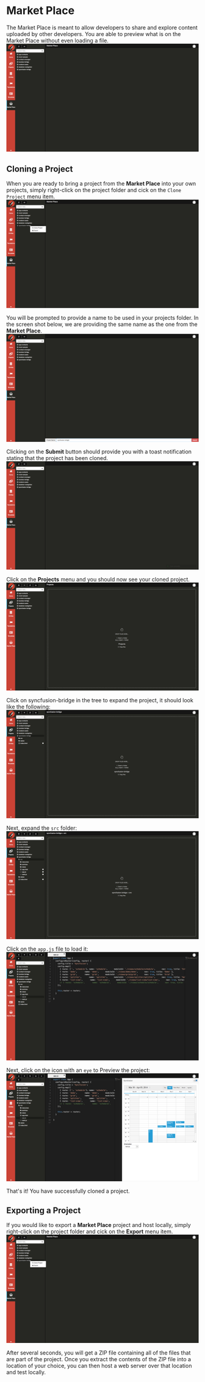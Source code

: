 # Market Place

The Market Place is meant to allow developers to share and explore content uploaded by other developers. You are able to preview what is on the Market Place without even loading a file.
  ![Entry 1][1]

## Cloning a Project
When you are ready to bring a project from the **Market Place** into your own projects, simply right-click on the project folder and cick on the `Clone Project` menu item.
  ![Entry 2][2]

You will be prompted to provide a name to be used in your projects folder. In the screen shot below, we are providing the same name as the one from the **Market Place**.
  ![Entry 3][3]

Clicking on the **Submit** button should provide you with a toast notification stating that the project has been cloned.
  ![Entry 4][4]

Click on the **Projects** menu and you should now see your cloned project.
  ![Entry 5][5]

Click on syncfusion-bridge in the tree to expand the project, it should look like the following:
  ![Entry 6][6]

Next, expand the `src` folder:
  ![Entry 7][7]

Click on the `app.js` file to load it:
  ![Entry 8][8]

Next, click on the icon with an `eye` to Preview the project:
  ![Entry 9][9]

That's it! You have successfully cloned a project.

## Exporting a Project
If you would like to export a **Market Place** project and host locally, simply right-click on the project folder and cick on the **Export** menu item.
  ![Entry 10][10]

After several seconds, you will get a ZIP file containing all of the files that are part of the project. Once you extract the contents of the ZIP file into a location of your choice, you can then host a web server over that location and test locally.



[1]: capture1.png
[2]: capture2.png
[3]: capture3.png
[4]: capture4.png
[5]: capture5.png
[6]: capture6.png
[7]: capture7.png
[8]: capture8.png
[9]: capture9.png
[10]: capture10.png
[11]: capture11.png